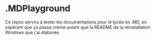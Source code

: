# .MDPlayground
Ce repos servira à tester les documentations pour le lycée en .MD, en espérant que ça passe crème autant que la README de la réinstallation Windows que j'ai élaborée.
